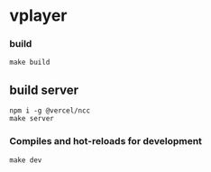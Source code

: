 # vplayer

### build
```
make build
```

## build server
```
npm i -g @vercel/ncc
make server
```

### Compiles and hot-reloads for development
```
make dev
```

